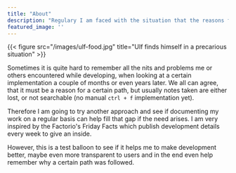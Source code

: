 ```yaml
---
title: "About"
description: "Regulary I am faced with the situation that the reasons for a certain development decisions were made are unclear after a couple of years/months ago. Hopefully documenting them will help to fill that gap."
featured_image: ''
---
```

{{< figure src="/images/ulf-food.jpg" title="Ulf finds himself in a precarious situation" >}}

Sometimes it is quite hard to remember all the nits and problems me or others encountered while developing, when looking at a certain implementation a couple of months or even years later.
We all can agree, that it must be a reason for a certain path, but usually notes taken are either lost, or not searchable (no manual `ctrl + f` implementation yet).

Therefore I am going to try another approach and see if documenting my work on a regular basis can help fill that gap if the need arises.
I am very inspired by the Factorio's Friday Facts which publish development details every week to give an inside.  

However, this is a test balloon to see if it helps me to make development better, maybe even more transparent to users and in the end even help remember why a certain path was followed.